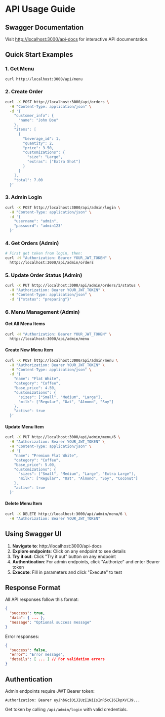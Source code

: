 # API Usage Guide

## Swagger Documentation

Visit [http://localhost:3000/api-docs](http://localhost:3000/api-docs) for interactive API documentation.

## Quick Start Examples

### 1. Get Menu
```bash
curl http://localhost:3000/api/menu
```

### 2. Create Order
```bash
curl -X POST http://localhost:3000/api/orders \
  -H "Content-Type: application/json" \
  -d '{
    "customer_info": {
      "name": "John Doe"
    },
    "items": [
      {
        "beverage_id": 1,
        "quantity": 2,
        "price": 3.50,
        "customizations": {
          "size": "Large",
          "extras": ["Extra Shot"]
        }
      }
    ],
    "total": 7.00
  }'
```

### 3. Admin Login
```bash
curl -X POST http://localhost:3000/api/admin/login \
  -H "Content-Type: application/json" \
  -d '{
    "username": "admin",
    "password": "admin123"
  }'
```

### 4. Get Orders (Admin)
```bash
# First get token from login, then:
curl -H "Authorization: Bearer YOUR_JWT_TOKEN" \
  http://localhost:3000/api/admin/orders
```

### 5. Update Order Status (Admin)
```bash
curl -X PUT http://localhost:3000/api/admin/orders/1/status \
  -H "Authorization: Bearer YOUR_JWT_TOKEN" \
  -H "Content-Type: application/json" \
  -d '{"status": "preparing"}'
```

### 6. Menu Management (Admin)

#### Get All Menu Items
```bash
curl -H "Authorization: Bearer YOUR_JWT_TOKEN" \
  http://localhost:3000/api/admin/menu
```

#### Create New Menu Item
```bash
curl -X POST http://localhost:3000/api/admin/menu \
  -H "Authorization: Bearer YOUR_JWT_TOKEN" \
  -H "Content-Type: application/json" \
  -d '{
    "name": "Flat White",
    "category": "Coffee",
    "base_price": 4.50,
    "customizations": {
      "sizes": ["Small", "Medium", "Large"],
      "milk": ["Regular", "Oat", "Almond", "Soy"]
    },
    "active": true
  }'
```

#### Update Menu Item
```bash
curl -X PUT http://localhost:3000/api/admin/menu/6 \
  -H "Authorization: Bearer YOUR_JWT_TOKEN" \
  -H "Content-Type: application/json" \
  -d '{
    "name": "Premium Flat White",
    "category": "Coffee",
    "base_price": 5.00,
    "customizations": {
      "sizes": ["Small", "Medium", "Large", "Extra Large"],
      "milk": ["Regular", "Oat", "Almond", "Soy", "Coconut"]
    },
    "active": true
  }'
```

#### Delete Menu Item
```bash
curl -X DELETE http://localhost:3000/api/admin/menu/6 \
  -H "Authorization: Bearer YOUR_JWT_TOKEN"
```

## Using Swagger UI

1. **Navigate to**: http://localhost:3000/api-docs
2. **Explore endpoints**: Click on any endpoint to see details
3. **Try it out**: Click "Try it out" button on any endpoint
4. **Authentication**: For admin endpoints, click "Authorize" and enter Bearer token
5. **Execute**: Fill in parameters and click "Execute" to test

## Response Format

All API responses follow this format:
```json
{
  "success": true,
  "data": { ... },
  "message": "Optional success message"
}
```

Error responses:
```json
{
  "success": false,
  "error": "Error message",
  "details": [ ... ] // For validation errors
}
```

## Authentication

Admin endpoints require JWT Bearer token:
```
Authorization: Bearer eyJhbGciOiJIUzI1NiIsInR5cCI6IkpXVCJ9...
```

Get token by calling `/api/admin/login` with valid credentials.